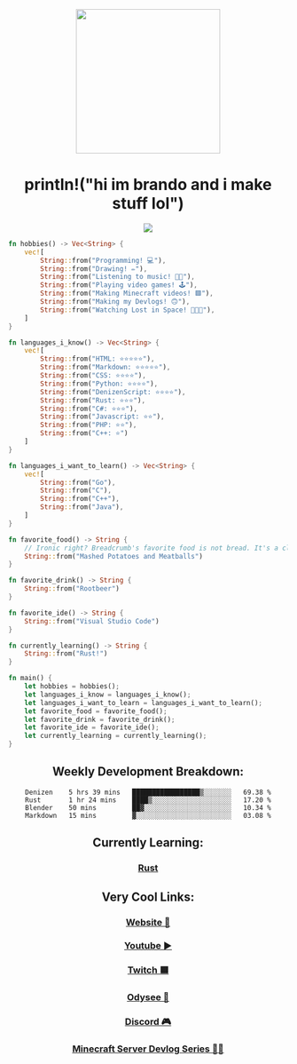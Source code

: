 <div align='center'>
  <img width='260' height='260' src='https://avatars.githubusercontent.com/u/63469489?v=4'>
</div>

<div align='center'>
  <h1>println!("hi im brando and i make stuff lol")</h1>
</div>

<div align='center'>
  <img src='https://wakatime.com/badge/user/579d6e69-f91a-4a71-9119-b9f35cac7d1f.svg?style=for-the-badge'>
</div>

```rs
fn hobbies() -> Vec<String> {
    vec![
        String::from("Programming! 💻"),
        String::from("Drawing! ✏️"),
        String::from("Listening to music! 🎵🎶"),
        String::from("Playing video games! 🕹"),
        String::from("Making Minecraft videos! 🟩"),
        String::from("Making my Devlogs! 🙃"),
        String::from("Watching Lost in Space! 🚀🚀🚀"),
    ]
}

fn languages_i_know() -> Vec<String> {
    vec![
        String::from("HTML: ⭐⭐⭐⭐⭐"),
        String::from("Markdown: ⭐⭐⭐⭐⭐"),
        String::from("CSS: ⭐⭐⭐⭐"),
        String::from("Python: ⭐⭐⭐⭐"),
        String::from("DenizenScript: ⭐⭐⭐⭐"),
        String::from("Rust: ⭐⭐⭐"),
        String::from("C#: ⭐⭐⭐"),
        String::from("Javascript: ⭐⭐"),
        String::from("PHP: ⭐⭐"),
        String::from("C++: ⭐")
    ]
}

fn languages_i_want_to_learn() -> Vec<String> {
    vec![
        String::from("Go"),
        String::from("C"),
        String::from("C++"),
        String::from("Java"),
    ]
}

fn favorite_food() -> String {
    // Ironic right? Breadcrumb's favorite food is not bread. It's a close one though!
    String::from("Mashed Potatoes and Meatballs")
}

fn favorite_drink() -> String {
    String::from("Rootbeer")
}

fn favorite_ide() -> String {
    String::from("Visual Studio Code")
}

fn currently_learning() -> String {
    String::from("Rust!")
}

fn main() {
    let hobbies = hobbies();
    let languages_i_know = languages_i_know();
    let languages_i_want_to_learn = languages_i_want_to_learn();
    let favorite_food = favorite_food();
    let favorite_drink = favorite_drink();
    let favorite_ide = favorite_ide();
    let currently_learning = currently_learning();
}
```
<div align="center">

## Weekly Development Breakdown:
  
<!--START_SECTION:waka-->

```text
Denizen    5 hrs 39 mins   █████████████████▒░░░░░░░   69.38 %
Rust       1 hr 24 mins    ████▒░░░░░░░░░░░░░░░░░░░░   17.20 %
Blender    50 mins         ██▓░░░░░░░░░░░░░░░░░░░░░░   10.34 %
Markdown   15 mins         ▓░░░░░░░░░░░░░░░░░░░░░░░░   03.08 %
```

<!--END_SECTION:waka-->
  
## Currently Learning:
  
### **[Rust](https://rust-lang.org)**
  
## Very Cool Links:
  
### [Website 🍞](https://breadcrumb.fun)
### [Youtube ▶️](https://www.youtube.com/BreadcrumbMC?sub_confirmation=1)
### [Twitch 🟪](https://twitch.tv/breadcrumbistaken)
### [Odysee 🌠](https://odysee.com/@Breadcrumb:6)
### [Discord 🎮](https://discord.gg/F5fGYQJfgw)
### [Minecraft Server Devlog Series 🧑‍💻](https://www.youtube.com/playlist?list=PLUU0f6lFdRVHc6FYvv9SlZK8uwlFOKteQ)
  
</div>
